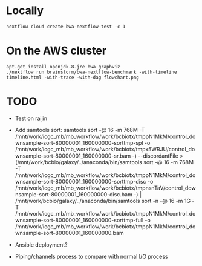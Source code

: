 Locally
=======

    nextflow cloud create bwa-nextflow-test -c 1


On the AWS cluster
==================

    apt-get install openjdk-8-jre bwa graphviz
    ./nextflow run brainstorm/bwa-nextflow-benchmark -with-timeline timeline.html -with-trace -with-dag flowchart.png


TODO
====

* Test on raijin
* Add samtools sort:
samtools sort  -@ 16 -m 768M -T /mnt/work/icgc_mb/mb_workflow/work/bcbiotx/tmppN1MkM/control_downsample-sort-80000001_160000000-sorttmp-spl -o /mnt/work/icgc_mb/mb_workflow/work/bcbiotx/tmpx5WRJU/control_downsample-sort-80000001_160000000-sr.bam -) --discordantFile >(/mnt/work/bcbio/galaxy/../anaconda/bin/samtools sort  -@ 16 -m 768M -T /mnt/work/icgc_mb/mb_workflow/work/bcbiotx/tmppN1MkM/control_downsample-sort-80000001_160000000-sorttmp-disc -o
/mnt/work/icgc_mb/mb_workflow/work/bcbiotx/tmpnsnTaV/control_downsample-sort-80000001_160000000-disc.bam -) | /mnt/work/bcbio/galaxy/../anaconda/bin/samtools sort -n -@ 16 -m 1G -T /mnt/work/icgc_mb/mb_workflow/work/bcbiotx/tmppN1MkM/control_downsample-sort-80000001_160000000-sorttmp-full -o /mnt/work/icgc_mb/mb_workflow/work/bcbiotx/tmppN1MkM/control_downsample-sort-80000001_160000000.bam 

* Ansible deployment?
* Piping/channels process to compare with normal I/O process
